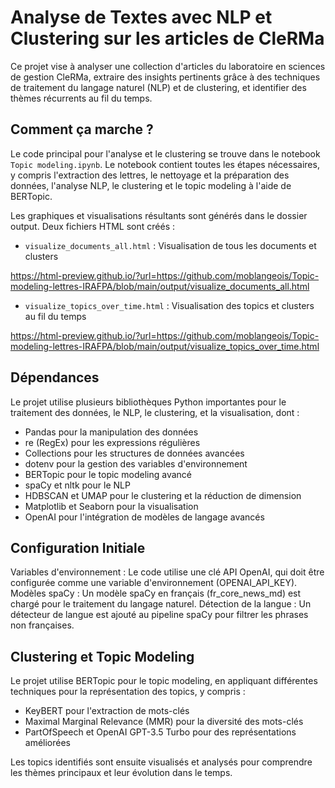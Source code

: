 # Analyse de Textes avec NLP et Clustering sur les articles de CleRMa
Ce projet vise à analyser une collection d'articles du laboratoire en sciences de gestion CleRMa, extraire des insights pertinents grâce à des techniques de traitement du langage naturel (NLP) et de clustering, et identifier des thèmes récurrents au fil du temps.

## Comment ça marche ?

Le code principal pour l'analyse et le clustering se trouve dans le notebook `Topic modeling.ipynb`. Le notebook contient toutes les étapes nécessaires, y compris l'extraction des lettres, le nettoyage et la préparation des données, l'analyse NLP, le clustering et le topic modeling à l'aide de BERTopic.

Les graphiques et visualisations résultants sont générés dans le dossier output. Deux fichiers HTML sont créés :

- `visualize_documents_all.html` : Visualisation de tous les documents et clusters

https://html-preview.github.io/?url=https://github.com/moblangeois/Topic-modeling-lettres-IRAFPA/blob/main/output/visualize_documents_all.html

- `visualize_topics_over_time.html` : Visualisation des topics et clusters au fil du temps

https://html-preview.github.io/?url=https://github.com/moblangeois/Topic-modeling-lettres-IRAFPA/blob/main/output/visualize_topics_over_time.html


## Dépendances
Le projet utilise plusieurs bibliothèques Python importantes pour le traitement des données, le NLP, le clustering, et la visualisation, dont :

- Pandas pour la manipulation des données
- re (RegEx) pour les expressions régulières
- Collections pour les structures de données avancées
- dotenv pour la gestion des variables d'environnement
- BERTopic pour le topic modeling avancé
- spaCy et nltk pour le NLP
- HDBSCAN et UMAP pour le clustering et la réduction de dimension
- Matplotlib et Seaborn pour la visualisation
- OpenAI pour l'intégration de modèles de langage avancés

## Configuration Initiale
Variables d'environnement : Le code utilise une clé API OpenAI, qui doit être configurée comme une variable d'environnement (OPENAI_API_KEY).
Modèles spaCy : Un modèle spaCy en français (fr_core_news_md) est chargé pour le traitement du langage naturel.
Détection de la langue : Un détecteur de langue est ajouté au pipeline spaCy pour filtrer les phrases non françaises.

## Clustering et Topic Modeling
Le projet utilise BERTopic pour le topic modeling, en appliquant différentes techniques pour la représentation des topics, y compris :

- KeyBERT pour l'extraction de mots-clés
- Maximal Marginal Relevance (MMR) pour la diversité des mots-clés
- PartOfSpeech et OpenAI GPT-3.5 Turbo pour des représentations améliorées

Les topics identifiés sont ensuite visualisés et analysés pour comprendre les thèmes principaux et leur évolution dans le temps.